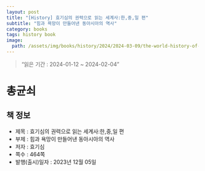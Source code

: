 ```yaml
---
layout: post
title: "[History] 효기심의 권력으로 읽는 세계사:한,중,일 편"
subtitle: "힘과 욕망이 만들어낸 동아시아의 역사"
category: books
tags: history book
image:
  path: /assets/img/books/history/2024/2024-03-09/the-world-history-of-read-by-the-power-of-hyogisim_korea_china_and_japan.png
---
```


> “읽은 기간 : 2024-01-12 ~ 2024-02-04”

# 총균쇠

## 책 정보
- 제목 : 효기심의 권력으로 읽는 세계사:한,중,일 편
- 부제 : 힘과 욕망이 만들어낸 동아시아의 역사
- 저자 : 효기심
- 쪽수 : 464쪽
- 발행(출시)일자 : 2023년 12월 05일 